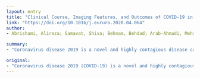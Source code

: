 ```yaml
---
layout: entry
title: "Clinical Course, Imaging Features, and Outcomes of COVID-19 in Kidney Transplant Recipients"
link: "https://doi.org/10.1016/j.eururo.2020.04.064"
author:
- Abrishami, Alireza; Samavat, Shiva; Behnam, Behdad; Arab-Ahmadi, Mehran; Nafar, Mohsen; Sanei Taheri, Morteza

summary:
- "Coronavirus disease 2019 is a novel and highly contagious disease caused by Severe acute respiratory syndrome coronavirus 2 (SARS-CoV-2) Older adults and patients with comorbidities and immunosuppressive conditions may experience severe signs and symptoms that can lead to death. Fever, cough, and dyspnea were the most common clinical symptoms. Most of the patients had a normal white blood cell count."

original:
- "Coronavirus disease 2019 (COVID-19) is a novel and highly contagious disease caused by Severe acute respiratory syndrome coronavirus 2 (SARS-CoV-2). Older adults and patients with comorbidities and immunosuppressive conditions may experience severe signs and symptoms that can lead to death. This case series assesses the clinical course, imaging features, and outcomes for 12 patients with COVID-19 and a history of kidney transplantation. Patients were evaluated for symptoms, laboratory data, imaging findings, and outcomes from February 2020 to April 2020. Fever, cough, and dyspnea were the most common clinical symptoms, noted in 75% (nine/12), 75% (nine/12), and 41.7% (five/12) of the patients, respectively. Most of the patients had a normal white blood cell count, while 33.3% (four/12) had leukopenia and 8.3% (one/12) had leukocytosis. A combination of consolidation and ground glass opacity was the most predominant (75%) pattern of lung involvement on computed tomography (CT). Eight patients died of severe COVID-19 pneumonia and acute respiratory distress syndrome and four were discharged. All recovered cases had a unilateral peripheral pattern of involvement limited to only one zone on initial chest CT. It seems that CT imaging has an important role in predicting COVID-19 outcomes for solid organ transplant recipients. Future studies with long-term follow up and more cases are needed to elucidate COVID-19 diagnosis, outcome, and management strategies for these patients."
---
```



